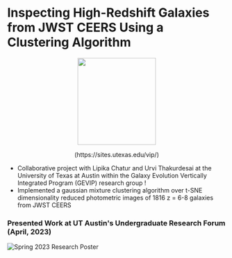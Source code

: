 # Inspecting High-Redshift Galaxies from JWST CEERS Using a Clustering Algorithm

<p align="center">
<img width="180" height="200" src= "https://user-images.githubusercontent.com/120825204/234086692-e96aa802-f497-46ee-aeb4-74b7abbdfdcd.png">
</p>
<p align="center">
(https://sites.utexas.edu/vip/)
</p>

* Collaborative project with Lipika Chatur and Urvi Thakurdesai at the University of Texas at Austin within the Galaxy Evolution Vertically Integrated Program (GEVIP) research group !
* Implemented a gaussian mixture clustering algorithm over t-SNE dimensionality reduced photometric images of 1816 z = 6-8 galaxies from JWST CEERS

### Presented Work at UT Austin's Undergraduate Research Forum (April, 2023)
![Spring 2023 Research Poster](https://user-images.githubusercontent.com/120825204/234095406-cf6b6a8e-7ecf-41cf-a779-46d35160ded1.png)
